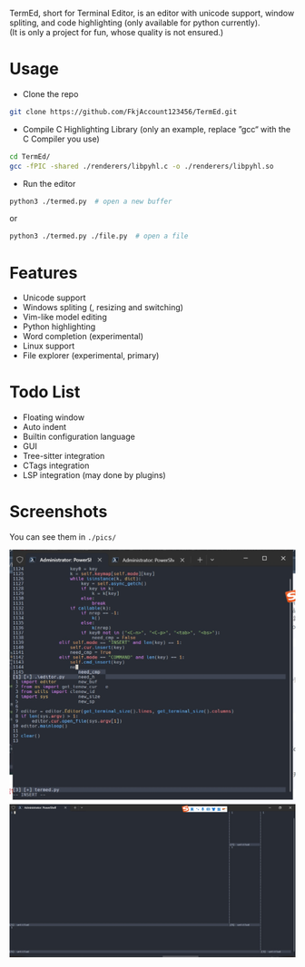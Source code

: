 TermEd, short for Terminal Editor, is an editor with unicode support, window spliting, and code highlighting (only available for python currently).  
(It is only a project for fun, whose quality is not ensured.)
# Usage
- Clone the repo
``` bash
git clone https://github.com/FkjAccount123456/TermEd.git
```
- Compile C Highlighting Library (only an example, replace ”gcc“ with the C Compiler you use)
``` bash
cd TermEd/
gcc -fPIC -shared ./renderers/libpyhl.c -o ./renderers/libpyhl.so
```
- Run the editor
``` bash
python3 ./termed.py  # open a new buffer
```
or
``` bash
python3 ./termed.py ./file.py  # open a file
```
# Features
- Unicode support
- Windows spliting (, resizing and switching)
- Vim-like model editing
- Python highlighting
- Word completion (experimental)
- Linux support
- File explorer (experimental, primary)
# Todo List
- Floating window
- Auto indent
- Builtin configuration language
- GUI
- Tree-sitter integration
- CTags integration
- LSP integration (may done by plugins)
# Screenshots
You can see them in ```./pics/```

![](/pics/微信截图_20250501094850.png "Editing python file")
![](/pics/微信截图_20250429211040.png "Splited to many windows")
